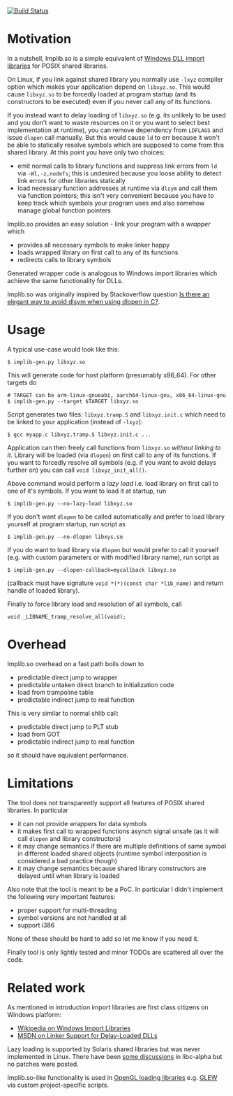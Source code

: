 [![Build Status](https://travis-ci.org/yugr/Implib.so.svg?branch=master)](https://travis-ci.org/yugr/Implib.so)

# Motivation

In a nutshell, Implib.so is a simple equivalent of [Windows DLL import libraries](http://www.digitalmars.com/ctg/implib.html) for POSIX shared libraries.

On Linux, if you link against shared library you normally use `-lxyz` compiler option which makes your application depend on `libxyz.so`. This would cause `libxyz.so` to be forcedly loaded at program startup (and its constructors to be executed) even if you never call any of its functions.

If you instead want to delay loading of `libxyz.so` (e.g. its unlikely to be used and you don't want to waste resources on it or you want to select best implementation at runtime), you can remove dependency from `LDFLAGS` and issue `dlopen` call manually. But this would cause `ld` to err because it won't be able to statically resolve symbols which are supposed to come from this shared library. At this point you have only two choices:
* emit normal calls to library functions and suppress link errors from `ld` via `-Wl,-z,nodefs`; this is undesired because you loose ability to detect link errors for other libraries statically
* load necessary function addresses at runtime via `dlsym` and call them via function pointers; this isn't very convenient because you have to keep track which symbols your program uses and also somehow manage global function pointers

Implib.so provides an easy solution - link your program with a _wrapper_ which
* provides all necessary symbols to make linker happy
* loads wrapped library on first call to any of its functions
* redirects calls to library symbols

Generated wrapper code is analogous to Windows import libraries which achieve the same functionality for DLLs.

Implib.so was originally inspired by Stackoverflow question [Is there an elegant way to avoid dlsym when using dlopen in C?](https://stackoverflow.com/questions/45917816/is-there-an-elegant-way-to-avoid-dlsym-when-using-dlopen-in-c/47221180).

# Usage

A typical use-case would look like this:

```
$ implib-gen.py libxyz.so
```

This will generate code for host platform (presumably x86\_64). For other targets do

```
# TARGET can be arm-linux-gnueabi, aarch64-linux-gnu, x86_64-linux-gnu
$ implib-gen.py --target $TARGET libxyz.so
```

Script generates two files: `libxyz.tramp.S` and `libxyz.init.c` which need to be linked to your application (instead of `-lxyz`):

```
$ gcc myapp.c libxyz.tramp.S libxyz.init.c ...
```

Application can then freely call functions from `libxyz.so` _without linking to it_. Library will be loaded (via `dlopen`) on first call to any of its functions. If you want to forcedly resolve all symbols (e.g. if you want to avoid delays further on) you can call `void libxyz_init_all()`.

Above command would perform a _lazy load_ i.e. load library on first call to one of it's symbols. If you want to load it at startup, run

```
$ implib-gen.py --no-lazy-load libxyz.so
```

If you don't want `dlopen` to be called automatically and prefer to load library yourself at program startup, run script as

```
$ implib-gen.py --no-dlopen libxys.so
```

If you do want to load library via `dlopen` but would prefer to call it yourself (e.g. with custom parameters or with modified library name), run script as

```
$ implib-gen.py --dlopen-callback=mycallback libxyz.so
```

(callback must have signature `void *(*)(const char *lib_name)` and return handle of loaded library).

Finally to force library load and resolution of all symbols, call

    void _LIBNAME_tramp_resolve_all(void);

# Overhead

Implib.so overhead on a fast path boils down to
* predictable direct jump to wrapper
* predictable untaken direct branch to initialization code
* load from trampoline table
* predictable indirect jump to real function

This is very similar to normal shlib call:
* predictable direct jump to PLT stub
* load from GOT
* predictable indirect jump to real function

so it should have equivalent performance.

# Limitations

The tool does not transparently support all features of POSIX shared libraries. In particular
* it can not provide wrappers for data symbols
* it makes first call to wrapped functions asynch signal unsafe (as it will call `dlopen` and library constructors)
* it may change semantics if there are multiple definitions of same symbol in different loaded shared objects (runtime symbol interposition is considered a bad practice though)
* it may change semantics because shared library constructors are delayed until when library is loaded

Also note that the tool is meant to be a PoC. In particular I didn't implement the following very important features:
* proper support for multi-threading
* symbol versions are not handled at all
* support i386

None of these should be hard to add so let me know if you need it.

Finally tool is only lightly tested and minor TODOs are scattered all over the code.

# Related work

As mentioned in introduction import libraries are first class citizens on Windows platform:
* [Wikipedia on Windows Import Libraries](https://en.wikipedia.org/wiki/Dynamic-link_library#Import_libraries)
* [MSDN on Linker Support for Delay-Loaded DLLs](https://msdn.microsoft.com/en-us/library/151kt790.aspx)

Lazy loading is supported by Solaris shared libraries but was never implemented in Linux. There have been [some discussions](https://www.sourceware.org/ml/libc-help/2013-02/msg00017.html) in libc-alpha but no patches were posted.

Implib.so-like functionality is used in [OpenGL loading libraries](https://www.khronos.org/opengl/wiki/OpenGL_Loading_Library) e.g. [GLEW](http://glew.sourceforge.net/) via custom project-specific scripts.
